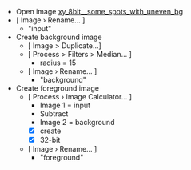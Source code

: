 - Open image [xy_8bit__some_spots_with_uneven_bg](https://github.com/NEUBIAS/training-resources/raw/master/image_data/xy_8bit__some_spots_with_uneven_bg.tif)
- [ Image › Rename... ]
  - "input"
- Create background image
  - [ Image > Duplicate...]
  - [ Process > Filters > Median... ]
    - radius = 15
  - [ Image › Rename... ]
    - "background"
- Create foreground image
  - [ Process › Image Calculator... ]
    - Image 1 = input
    - Subtract
    - Image 2 = background
    - [X] create
    - [X] 32-bit
  - [ Image › Rename... ]
    - "foreground"
